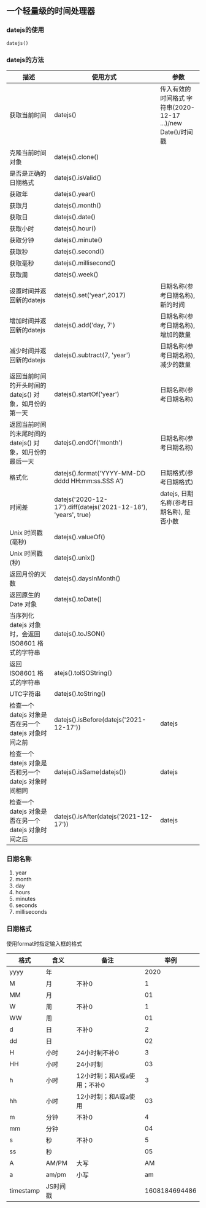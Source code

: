 ## 一个轻量级的时间处理器

### datejs的使用

```
datejs()
```

### datejs的方法

| 描述                                                     | 使用方式                                                     | 参数                                                        |
| -------------------------------------------------------- | ------------------------------------------------------------ | ----------------------------------------------------------- |
| 获取当前时间                                             | datejs()                                                     | 传入有效的时间格式 字符串(2020-12-17 ...)/new Date()/时间戳 |
| 克隆当前时间对象                                         | datejs().clone()                                             |                                                             |
| 是否是正确的日期格式                                     | datejs().isValid()                                           |                                                             |
| 获取年                                                   | datejs().year()                                              |                                                             |
| 获取月                                                   | datejs().month()                                             |                                                             |
| 获取日                                                   | datejs().date()                                              |                                                             |
| 获取小时                                                 | datejs().hour()                                              |                                                             |
| 获取分钟                                                 | datejs().minute()                                            |                                                             |
| 获取秒                                                   | datejs().second()                                            |                                                             |
| 获取毫秒                                                 | datejs().millisecond()                                       |                                                             |
| 获取周                                                   | datejs().week()                                              |                                                             |
| 设置时间并返回新的datejs                                 | datejs().set('year',2017)                                    | 日期名称(参考日期名称), 新的时间                            |
| 增加时间并返回新的datejs                                 | datejs().add('day, 7')                                       | 日期名称(参考日期名称), 增加的数量                          |
| 减少时间并返回新的datejs                                 | datejs().subtract(7, 'year')                                 | 日期名称(参考日期名称), 减少的数量                          |
| 返回当前时间的开头时间的 datejs() 对象，如月份的第一天   | datejs().startOf('year')                                     | 日期名称(参考日期名称)                                      |
| 返回当前时间的末尾时间的 datejs() 对象，如月份的最后一天 | datejs().endOf('month')                                      | 日期名称(参考日期名称)                                      |
| 格式化                                                   | datejs().format('YYYY-MM-DD dddd HH:mm:ss.SSS A')            | 日期格式(参考日期格式)                                      |
| 时间差                                                   | datejs('2020-12-17').diff(datejs('2021-12-18'), 'years', true) | datejs, 日期名称(参考日期名称), 是否小数                    |
| Unix 时间戳 (毫秒)                                       | datejs().valueOf()                                           |                                                             |
| Unix 时间戳 (秒)                                         | datejs().unix()                                              |                                                             |
| 返回月份的天数                                           | datejs().daysInMonth()                                       |                                                             |
| 返回原生的 Date 对象                                     | datejs().toDate()                                            |                                                             |
| 当序列化 datejs 对象时，会返回 ISO8601 格式的字符串      | datejs().toJSON()                                            |                                                             |
| 返回 ISO8601 格式的字符串                                | atejs().toISOString()                                        |                                                             |
| UTC字符串                                                | datejs().toString()                                          |                                                             |
| 检查一个 datejs 对象是否在另一个 datejs 对象时间之前     | datejs().isBefore(datejs('2021-12-17'))                      | datejs                                                      |
| 检查一个 datejs 对象是否和另一个 datejs 对象时间相同     | datejs().isSame(datejs())                                    | datejs                                                      |
| 检查一个 datejs 对象是否在另一个 datejs 对象时间之后     | datejs().isAfter(datejs(‘2021-12-17’))                       | datejs                                                      |

### 日期名称

1. year
2. month
3. day
4. hours
5. minutes
6. seconds
7. milliseconds

### 日期格式

使用format时指定输入框的格式

| 格式      | 含义     | 备注                        | 举例          |
| --------- | -------- | --------------------------- | ------------- |
| yyyy      | 年       |                             | 2020          |
| M         | 月       | 不补0                       | 1             |
| MM        | 月       |                             | 01            |
| W         | 周       | 不补0                       | 1             |
| WW        | 周       |                             | 01            |
| d         | 日       | 不补0                       | 2             |
| dd        | 日       |                             | 02            |
| H         | 小时     | 24小时制不补0               | 3             |
| HH        | 小时     | 24小时制                    | 03            |
| h         | 小时     | 12小时制；和A或a使用；不补0 | 3             |
| hh        | 小时     | 12小时制；和A或a使用        | 03            |
| m         | 分钟     | 不补0                       | 4             |
| mm        | 分钟     |                             | 04            |
| s         | 秒       | 不补0                       | 5             |
| ss        | 秒       |                             | 05            |
| A         | AM/PM    | 大写                        | AM            |
| a         | am/pm    | 小写                        | am            |
| timestamp | JS时间戳 |                             | 1608184694486 |

